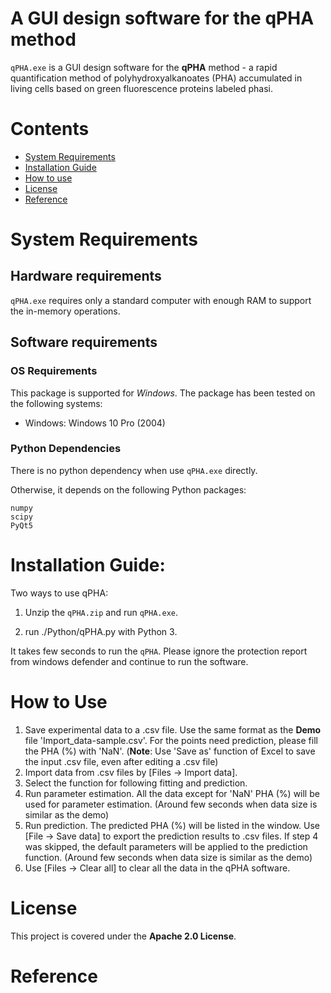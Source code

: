 # A GUI design software for the __qPHA__ method

`qPHA.exe` is a GUI design software for the **qPHA** method - a rapid quantification method of polyhydroxyalkanoates (PHA) accumulated in living cells based on green fluorescence proteins labeled phasi.

# Contents

- [System Requirements](#system-requirements)
- [Installation Guide](#installation-guide)
- [How to use](#How-to-Use)
- [License](#license)
- [Reference](#Reference)

# System Requirements
## Hardware requirements
`qPHA.exe` requires only a standard computer with enough RAM to support the in-memory operations.

## Software requirements
### OS Requirements
This package is supported for *Windows*. The package has been tested on the following systems:
+ Windows: Windows 10 Pro (2004)

### Python Dependencies
There is no python dependency when use `qPHA.exe` directly.

Otherwise, it depends on the following Python packages:
```
numpy
scipy
PyQt5
```

# Installation Guide:
Two ways to use qPHA:
1. Unzip the `qPHA.zip` and run `qPHA.exe`.

2. run ./Python/qPHA.py with Python 3.

It takes few seconds to run the `qPHA`. Please ignore the protection report from windows defender and continue to run the software.

# How to Use
1. Save experimental data to a .csv file. Use the same format as the **Demo** file 'Import_data-sample.csv'. For the points need prediction, please fill the PHA (%) with 'NaN'. (**Note**: Use 'Save as' function of Excel to save the input .csv file, even after editing a .csv file)
2. Import data from .csv files by [Files -> Import data].
3. Select the function for following fitting and prediction.
4. Run parameter estimation. All the data except for 'NaN' PHA (%) will be used for parameter estimation. (Around few seconds when data size is similar as the demo)
5. Run prediction. The predicted PHA (%) will be listed in the window. Use [File -> Save data] to export the prediction results to .csv files. If step 4 was skipped, the default parameters will be applied to the prediction function. (Around few seconds when data size is similar as the demo)
6. Use [Files -> Clear all] to clear all the data in the qPHA software.

# License

This project is covered under the **Apache 2.0 License**.

# Reference
